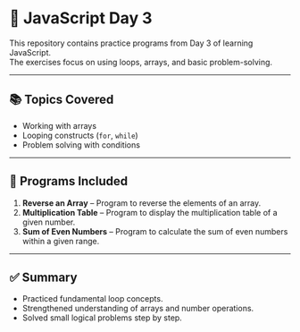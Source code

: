 # 🚀 JavaScript Day 3

This repository contains practice programs from Day 3 of learning JavaScript.  
The exercises focus on using loops, arrays, and basic problem-solving.  

---

## 📚 Topics Covered
- Working with arrays
- Looping constructs (`for`, `while`)
- Problem solving with conditions

---

## 📝 Programs Included
1. **Reverse an Array** – Program to reverse the elements of an array.  
2. **Multiplication Table** – Program to display the multiplication table of a given number.  
3. **Sum of Even Numbers** – Program to calculate the sum of even numbers within a given range.  

---

## ✅ Summary
- Practiced fundamental loop concepts.  
- Strengthened understanding of arrays and number operations.  
- Solved small logical problems step by step.  
